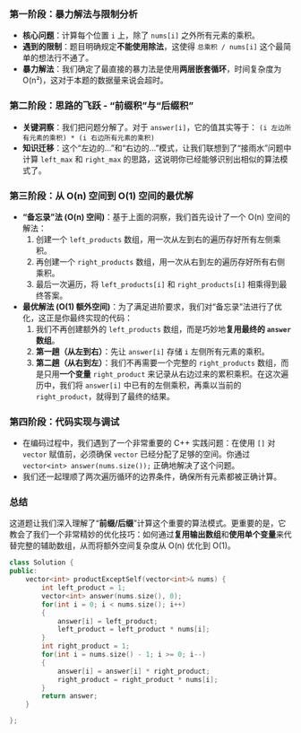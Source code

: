 ### 第一阶段：暴力解法与限制分析

- **核心问题**：计算每个位置 `i` 上，除了 `nums[i]` 之外所有元素的乘积。
- **遇到的限制**：题目明确规定**不能使用除法**，这使得 `总乘积 / nums[i]` 这个最简单的想法行不通了。
- **暴力解法**：我们确定了最直接的暴力法是使用**两层嵌套循环**，时间复杂度为 O(n²)，这对于本题的数据量来说会超时。

### 第二阶段：思路的飞跃 - “前缀积”与“后缀积”

- **关键洞察**：我们把问题分解了。对于 `answer[i]`，它的值其实等于： `(i 左边所有元素的乘积) * (i 右边所有元素的乘积)`
- **知识迁移**：这个“左边的...”和“右边的...”模式，让我们联想到了“接雨水”问题中计算 `left_max` 和 `right_max` 的思路，这说明你已经能够识别出相似的算法模式了。

### 第三阶段：从 O(n) 空间到 O(1) 空间的最优解

- **“备忘录”法 (O(n) 空间)**：基于上面的洞察，我们首先设计了一个 O(n) 空间的解法：
  1. 创建一个 `left_products` 数组，用一次从左到右的遍历存好所有左侧乘积。
  2. 再创建一个 `right_products` 数组，用一次从右到左的遍历存好所有右侧乘积。
  3. 最后一次遍历，将 `left_products[i]` 和 `right_products[i]` 相乘得到最终答案。
- **最优解法 (O(1) 额外空间)**：为了满足进阶要求，我们对“备忘录”法进行了优化，这正是你最终实现的代码：
  1. 我们不再创建额外的 `left_products` 数组，而是巧妙地**复用最终的 `answer` 数组**。
  2. **第一趟（从左到右）**：先让 `answer[i]` 存储 `i` 左侧所有元素的乘积。
  3. **第二趟（从右到左）**：我们不再需要一个完整的 `right_products` 数组，而是只用**一个变量** `right_product` 来记录从右边过来的累积乘积。在这次遍历中，我们将 `answer[i]` 中已有的左侧乘积，再乘以当前的 `right_product`，就得到了最终的结果。

### 第四阶段：代码实现与调试

- 在编码过程中，我们遇到了一个非常重要的 C++ 实践问题：在使用 `[]` 对 `vector` 赋值前，必须确保 `vector` 已经分配了足够的空间。你通过 `vector<int> answer(nums.size());` 正确地解决了这个问题。
- 我们还一起理顺了两次遍历循环的边界条件，确保所有元素都被正确计算。

### 总结

这道题让我们深入理解了“**前缀/后缀**”计算这个重要的算法模式。更重要的是，它教会了我们一个非常精妙的优化技巧：如何通过**复用输出数组**和**使用单个变量**来代替完整的辅助数组，从而将额外空间复杂度从 O(n) 优化到 O(1)。

```cpp
class Solution {
public:
    vector<int> productExceptSelf(vector<int>& nums) {
        int left_product = 1;
        vector<int> answer(nums.size(), 0); 
        for(int i = 0; i < nums.size(); i++)
        {
            answer[i] = left_product;
            left_product = left_product * nums[i];
        }
        int right_product = 1;
        for(int i = nums.size() - 1; i >= 0; i--)
        {
            answer[i] = answer[i] * right_product;
            right_product = right_product * nums[i];
        }
        return answer;
    }

};
```

